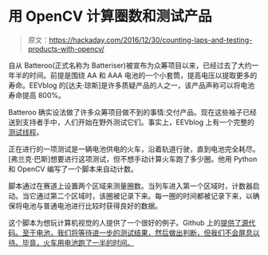 # 用 OpenCV 计算圈数和测试产品

> 原文：<https://hackaday.com/2016/12/30/counting-laps-and-testing-products-with-opencv/>

自从 Batteroo(正式名称为 Batteriser)被宣布为众筹项目以来，已经过去了大约一年半的时间。前提是围绕 AA 和 AAA 电池的一个小套筒，提高电压以提取更多的寿命。EEVblog 的[达夫·琼斯]是许多质疑产品的人之一，该产品声称可以将电池寿命提高 800%。

Batteroo 确实设法做了许多众筹项目做不到的事情:交付产品。现在这些袖子已经送到支持者手中，人们开始在野外测试它们。事实上，EEVblog 上有一个完整的[测试线程](http://www.eevblog.com/forum/projects/batteroo-testing/)。

正在进行的一项测试是一辆电池供电的火车，沿着轨道行驶，直到电池完全耗尽。[弗兰克·巴斯]想要进行这项测试，但不想手动计算火车跑了多少圈。他用 Python 和 OpenCV 编写了一个脚本来自动计数。

脚本通过在赛道上设置两个区域来测量圈数。当列车进入第一个区域时，计数器启动。当它通过第二个区域时，该圈被记录下来。每一圈的时间都被记录下来，以确保将电池与普通电池进行比较时获得良好的数据。

这个脚本为想玩计算机视觉的人提供了一个很好的例子。Github 上的[提供了源代码。至于电池，我们将等待进一步的测试结果，然后做出判断，但我们不会屏息以待。毕竟，火车用电池跑了一半的时间。](https://github.com/batterootesting/OpenCV-tests/blob/master/lapcounter.py)